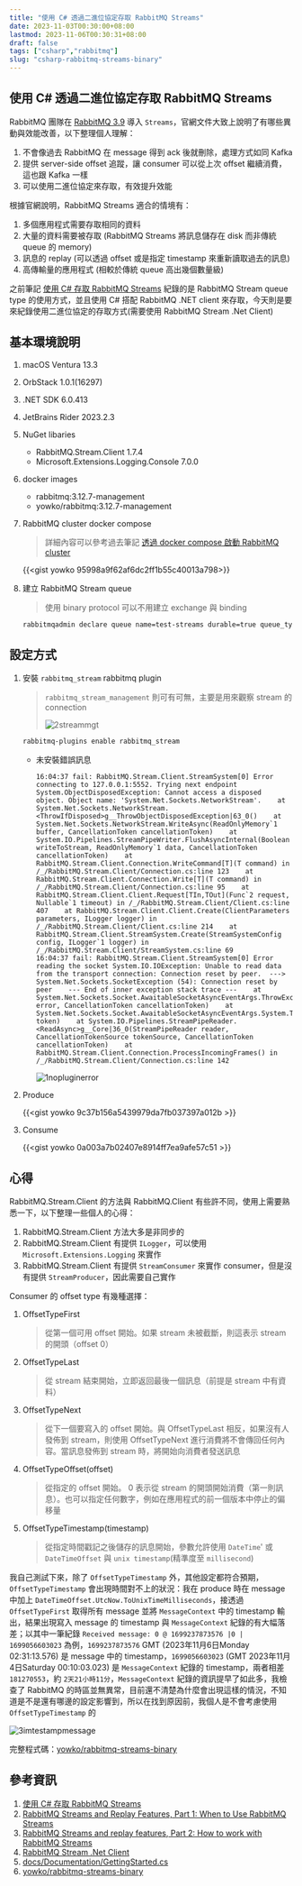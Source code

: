 ```yaml
---
title: "使用 C# 透過二進位協定存取 RabbitMQ Streams"
date: 2023-11-03T00:30:00+08:00
lastmod: 2023-11-06T00:30:31+08:00
draft: false
tags: ["csharp","rabbitmq"]
slug: "csharp-rabbitmq-streams-binary"
---
```


## 使用 C# 透過二進位協定存取 RabbitMQ Streams

RabbitMQ 團隊在 [RabbitMQ 3.9](https://www.rabbitmq.com/streams.html) 導入 `Streams`，官網文件大致上說明了有哪些異動與效能改善，以下整理個人理解：

1. 不會像過去 RabbitMQ 在 message 得到 ack 後就刪除，處理方式如同 Kafka
2. 提供 server-side offset 追蹤，讓 consumer 可以從上次 offset 繼續消費，這也跟 Kafka 一樣
3. 可以使用二進位協定來存取，有效提升效能

根據官網說明，RabbitMQ Streams 適合的情境有：

1. 多個應用程式需要存取相同的資料
2. 大量的資料需要被存取 (RabbitMQ Streams 將訊息儲存在 disk 而非傳統 queue 的 memory)
3. 訊息的 replay (可以透過 offset 或是指定 timestamp 來重新讀取過去的訊息)
4. 高傳輸量的應用程式 (相較於傳統 queue 高出幾個數量級)

之前筆記 [使用 C# 存取 RabbitMQ Streams](/csharp-rabbitmq-streams) 紀錄的是 RabbitMQ Stream queue type 的使用方式，並且使用 C# 搭配 RabbitMQ .NET client  來存取，今天則是要來紀錄使用二進位協定的存取方式(需要使用 RabbitMQ Stream .Net Client)

## 基本環境說明

1. macOS Ventura 13.3
2. OrbStack 1.0.1(16297)
3. .NET SDK 6.0.413
4. JetBrains Rider 2023.2.3
5. NuGet libaries

    - RabbitMQ.Stream.Client 1.7.4
    - Microsoft.Extensions.Logging.Console 7.0.0

6. docker images
   - rabbitmq:3.12.7-management
   - yowko/rabbitmq:3.12.7-management
7. RabbitMQ cluster docker compose

    > 詳細內容可以參考過去筆記 [透過 docker compose 啟動 RabbitMQ cluster](/docker-compose-rabbitmq-cluster/)

    {{<gist yowko 95998a9f62af6dc2ff1b55c40013a798>}}

8. 建立 RabbitMQ Stream queue

    > 使用 binary protocol 可以不用建立 exchange 與 binding

    ```bash
    rabbitmqadmin declare queue name=test-streams durable=true queue_type=stream -u admin -p pass.123
    ```

## 設定方式

1. 安裝 `rabbitmq_stream` rabbitmq plugin

    > `rabbitmq_stream_management` 則可有可無，主要是用來觀察 stream 的 connection
    >
    >![2streammgt](https://github.com/yowko/picsbed/assets/3851540/1e8e647f-0f66-4ec6-82ab-85229e60e7db)

    ```bash
    rabbitmq-plugins enable rabbitmq_stream
    ```

    - 未安裝錯誤訊息

        ```log
        16:04:37 fail: RabbitMQ.Stream.Client.StreamSystem[0] Error connecting to 127.0.0.1:5552. Trying next endpoint System.ObjectDisposedException: Cannot access a disposed object. Object name: 'System.Net.Sockets.NetworkStream'.    at System.Net.Sockets.NetworkStream.<ThrowIfDisposed>g__ThrowObjectDisposedException|63_0()    at System.Net.Sockets.NetworkStream.WriteAsync(ReadOnlyMemory`1 buffer, CancellationToken cancellationToken)    at System.IO.Pipelines.StreamPipeWriter.FlushAsyncInternal(Boolean writeToStream, ReadOnlyMemory`1 data, CancellationToken cancellationToken)    at RabbitMQ.Stream.Client.Connection.WriteCommand[T](T command) in /_/RabbitMQ.Stream.Client/Connection.cs:line 123    at RabbitMQ.Stream.Client.Connection.Write[T](T command) in /_/RabbitMQ.Stream.Client/Connection.cs:line 95    at RabbitMQ.Stream.Client.Client.Request[TIn,TOut](Func`2 request, Nullable`1 timeout) in /_/RabbitMQ.Stream.Client/Client.cs:line 407    at RabbitMQ.Stream.Client.Client.Create(ClientParameters parameters, ILogger logger) in /_/RabbitMQ.Stream.Client/Client.cs:line 214    at RabbitMQ.Stream.Client.StreamSystem.Create(StreamSystemConfig config, ILogger`1 logger) in /_/RabbitMQ.Stream.Client/StreamSystem.cs:line 69
        16:04:37 fail: RabbitMQ.Stream.Client.StreamSystem[0] Error reading the socket System.IO.IOException: Unable to read data from the transport connection: Connection reset by peer.  ---> System.Net.Sockets.SocketException (54): Connection reset by peer    --- End of inner exception stack trace ---    at System.Net.Sockets.Socket.AwaitableSocketAsyncEventArgs.ThrowException(SocketError error, CancellationToken cancellationToken)    at System.Net.Sockets.Socket.AwaitableSocketAsyncEventArgs.System.Threading.Tasks.Sources.IValueTaskSource<System.Int32>.GetResult(Int16 token)    at System.IO.Pipelines.StreamPipeReader.<ReadAsync>g__Core|36_0(StreamPipeReader reader, CancellationTokenSource tokenSource, CancellationToken cancellationToken)    at RabbitMQ.Stream.Client.Connection.ProcessIncomingFrames() in /_/RabbitMQ.Stream.Client/Connection.cs:line 142

        ```

        ![1nopluginerror](https://github.com/yowko/picsbed/assets/3851540/4ad34f4c-7a57-45e1-93c1-62e87f2ea484)

2. Produce

    {{<gist yowko 9c37b156a5439979da7fb037397a012b >}}

3. Consume

    {{<gist yowko 0a003a7b02407e8914ff7ea9afe57c51 >}}

## 心得

RabbitMQ.Stream.Client 的方法與 RabbitMQ.Client 有些許不同，使用上需要熟悉一下，以下整理一些個人的心得：

1. RabbitMQ.Stream.Client 方法大多是非同步的
2. RabbitMQ.Stream.Client 有提供 `ILogger`，可以使用 `Microsoft.Extensions.Logging` 來實作
3. RabbitMQ.Stream.Client 有提供 `StreamConsumer` 來實作 consumer，但是沒有提供 `StreamProducer`，因此需要自己實作

Consumer 的 offset type 有幾種選擇：

1. OffsetTypeFirst

    > 從第一個可用 offset 開始。如果 stream 未被截斷，則這表示 stream 的開頭（offset 0）

2. OffsetTypeLast

    > 從 stream 結束開始，立即返回最後一個訊息（前提是 stream 中有資料）

3. OffsetTypeNext

    > 從下一個要寫入的 offset 開始。與 OffsetTypeLast 相反，如果沒有人發佈到 stream，則使用 OffsetTypeNext 進行消費將不會傳回任何內容。當訊息發佈到 stream 時，將開始向消費者發送訊息

4. OffsetTypeOffset(offset)

    > 從指定的 offset 開始。 0 表示從 stream 的開頭開始消費（第一則訊息）。也可以指定任何數字，例如在應用程式的前一個版本中停止的偏移量

5. OffsetTypeTimestamp(timestamp)

    > 從指定時間戳記之後儲存的訊息開始，參數允許使用 `DateTime`' 或 `DateTimeOffset` 與 `unix timestamp`(精準度至 `millisecond`)

我自己測試下來，除了 `OffsetTypeTimestamp` 外，其他設定都符合預期，`OffsetTypeTimestamp` 會出現時間對不上的狀況：我在 produce 時在 message 中加上 `DateTimeOffset.UtcNow.ToUnixTimeMilliseconds`，接透過 `OffsetTypeFirst` 取得所有 message 並將 `MessageContext` 中的 timestamp 輸出，結果出現寫入 message 的 timestamp 與 `MessageContext` 紀錄的有大幅落差；以其中一筆紀錄 `Received message: 0 @ 1699237873576 |0 | 1699056603023` 為例，`1699237873576` GMT (2023年11月6日Monday 02:31:13.576) 是 message 中的 timestamp，`1699056603023` (GMT 2023年11月4日Saturday 00:10:03.023) 是 `MessageContext` 紀錄的 timestamp，兩者相差 `181270553`，約 `2天21小時11分`，`MessageContext` 紀錄的資訊提早了如此多，我檢查了 RabbitMQ 的時區並無異常，目前還不清楚為什麼會出現這樣的情況，不知道是不是還有哪邊的設定影響到，所以在找到原因前，我個人是不會考慮使用 `OffsetTypeTimestamp` 的

![3imtestampmessage](https://github.com/yowko/picsbed/assets/3851540/1bae6924-fbbe-4569-9beb-f0ddfe903c91)

完整程式碼：[yowko/rabbitmq-streams-binary](https://github.com/yowko/rabbitmq-streams-binary)

## 參考資訊

1. [使用 C# 存取 RabbitMQ Streams](/csharp-rabbitmq-streams)
2. [RabbitMQ Streams and Replay Features, Part 1: When to Use RabbitMQ Streams](https://www.cloudamqp.com/blog/rabbitmq-streams-and-replay-features-part-1-when-to-use-rabbitmq-streams.html)
3. [RabbitMQ Streams and replay features, Part 2: How to work with RabbitMQ Streams](https://www.cloudamqp.com/blog/rabbitmq-streams-and-replay-features-part-2-how-to-work-with-rabbitmq-streams.html)
4. [RabbitMQ Stream .Net Client](https://rabbitmq.github.io/rabbitmq-stream-dotnet-client/stable/htmlsingle/index.html)
5. [docs/Documentation/GettingStarted.cs](https://github.com/rabbitmq/rabbitmq-stream-dotnet-client/blob/main/docs/Documentation/GettingStarted.cs)
6. [yowko/rabbitmq-streams-binary](https://github.com/yowko/rabbitmq-streams-binary)
